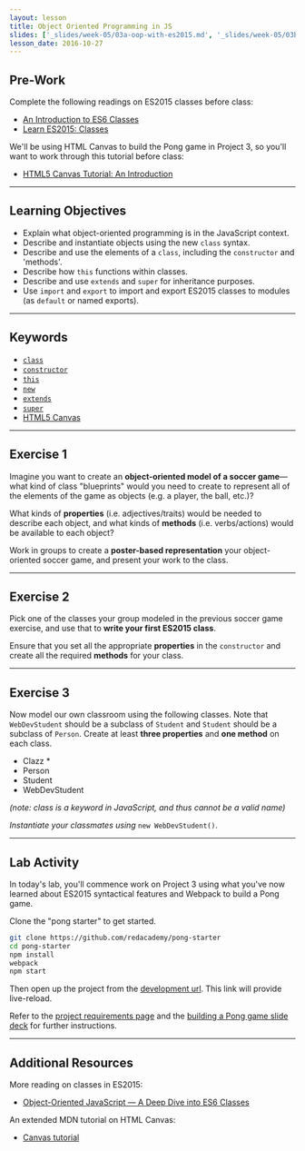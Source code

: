 ```yaml
---
layout: lesson
title: Object Oriented Programming in JS
slides: ['_slides/week-05/03a-oop-with-es2015.md', '_slides/week-05/03b-pong.md']
lesson_date: 2016-10-27
---
```


## Pre-Work

Complete the following readings on ES2015 classes before class:

- [An Introduction to ES6 Classes](https://strongloop.com/strongblog/an-introduction-to-javascript-es6-classes/)
- [Learn ES2015: Classes](https://babeljs.io/docs/learn-es2015/#classes)

We'll be using HTML Canvas to build the Pong game in Project 3, so you'll want to work through this tutorial before class:

- [HTML5 Canvas Tutorial: An Introduction](https://www.sitepoint.com/html5-canvas-tutorial-introduction/)

---

## Learning Objectives

- Explain what object-oriented programming is in the JavaScript context.
- Describe and instantiate objects using the new `class` syntax.
- Describe and use the elements of a `class`, including the `constructor` and 'methods'.
- Describe how `this` functions within classes.
- Describe and use `extends` and `super` for inheritance purposes.
- Use `import` and `export` to import and export ES2015 classes to modules (as `default` or named exports).

---

## Keywords

- [`class`](https://developer.mozilla.org/en/docs/Web/JavaScript/Reference/Classes)
- [`constructor`](https://developer.mozilla.org/en-US/docs/Web/JavaScript/Reference/Classes/constructor)
- [`this`](https://developer.mozilla.org/en-US/docs/Web/JavaScript/Reference/Operators/this)
- [`new`](https://developer.mozilla.org/en-US/docs/Web/JavaScript/Reference/Operators/new)
- [`extends`](https://developer.mozilla.org/en-US/docs/Web/JavaScript/Reference/Classes/extends)
- [`super`](https://developer.mozilla.org/en-US/docs/Web/JavaScript/Reference/Operators/super)
- [HTML5 Canvas](https://developer.mozilla.org/en-US/docs/Web/API/Canvas_API)

---

## Exercise 1

Imagine you want to create an **object-oriented model of a soccer game**&mdash;what kind of class "blueprints" would you need to create to represent all of the elements of the game as objects (e.g. a player, the ball, etc.)?

What kinds of **properties** (i.e. adjectives/traits) would be needed to describe each object, and what kinds of **methods** (i.e. verbs/actions) would be available to each object?

Work in groups to create a **poster-based representation** your object-oriented soccer game, and present your work to the class.

---

## Exercise 2

Pick one of the classes your group modeled in the previous soccer game exercise, and use that to **write your first ES2015 class**.

Ensure that you set all the appropriate **properties** in the `constructor` and create all the required **methods** for your class.

---

## Exercise 3

Now model our own classroom using the following classes. Note that `WebDevStudent` should be a subclass of `Student` and `Student` should be a subclass of `Person`. Create at least **three properties** and **one method** on each class.

- Clazz *
- Person
- Student
- WebDevStudent

*(note: class is a keyword in JavaScript, and thus cannot be a valid name)*<br />

*Instantiate your classmates using* `new WebDevStudent()`.

---

## Lab Activity

In today's lab, you'll commence work on Project 3 using what you've now learned about ES2015 syntactical features and Webpack to build a Pong game.

Clone the "pong starter" to get started.

```bash
git clone https://github.com/redacademy/pong-starter
cd pong-starter
npm install
webpack
npm start
```

Then open up the project from the [development url](http://localhost:8080/webpack-dev-server/bundle). This link will provide live-reload.

Refer to the [project requirements page](/project/project-3-pong-game/) and the [building a Pong game slide deck](/slides/building-a-pong-game/) for further instructions.

---

## Additional Resources

More reading on classes in ES2015:

- [Object-Oriented JavaScript — A Deep Dive into ES6 Classes](https://www.sitepoint.com/object-oriented-javascript-deep-dive-es6-classes/)

An extended MDN tutorial on HTML Canvas:

- [Canvas tutorial](https://developer.mozilla.org/en-US/docs/Web/API/Canvas_API/Tutorial)
